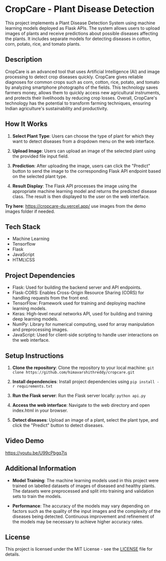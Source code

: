 # CropCare - Plant Disease Detection

This project implements a Plant Disease Detection System using machine learning models deployed as Flask APIs. The system allows users to upload images of plants and receive predictions about possible diseases affecting the plants. It includes separate models for detecting diseases in cotton, corn, potato, rice, and tomato plants.

## Description

CropCare is an advanced tool that uses Artificial Intelligence (AI) and image processing to detect crop diseases quickly. CropCare gives reliable diagnoses for common crops such as corn, cotton, rice, potato, and tomato by analyzing smartphone photographs of the fields. This technology saves farmers money, allows them to quickly access new agricultural instruments, and protects their livelihoods by reducing crop losses. Overall, CropCare's technology has the potential to transform farming techniques, ensuring Indian agriculture's sustainability and productivity.

## How It Works

1. **Select Plant Type**: Users can choose the type of plant for which they want to detect diseases from a dropdown menu on the web interface.

2. **Upload Image**: Users can upload an image of the selected plant using the provided file input field.

3. **Prediction**: After uploading the image, users can click the "Predict" button to send the image to the corresponding Flask API endpoint based on the selected plant type.

4. **Result Display**: The Flask API processes the image using the appropriate machine learning model and returns the predicted disease class. The result is then displayed to the user on the web interface.

**Try here**: https://cropcare-du.vercel.app/ use images from the demo images folder if needed.

## Tech Stack
 - Machine Learning
 - Tensorflow
 - Flask
 - JavaScript
 - HTML\CSS

## Project Dependencies

- Flask: Used for building the backend server and API endpoints.
- Flask-CORS: Enables Cross-Origin Resource Sharing (CORS) for handling requests from the front end.
- TensorFlow: Framework used for training and deploying machine learning models.
- Keras: High-level neural networks API, used for building and training deep learning models.
- NumPy: Library for numerical computing, used for array manipulation and preprocessing images.
- JavaScript: Used for client-side scripting to handle user interactions on the web interface.

## Setup Instructions

1. **Clone the repository**: Clone the repository to your local machine:
```git clone https://github.com/himavarshithreddy/cropcare.git```
2. **Install dependencies**: Install project dependencies using
```pip install -r requirements.txt```

3. **Run the Flask server**: Run the Flask server locally:
```python api.py```

4. **Access the web interface**: Navigate to the web directory and open index.html in your browser.

5. **Detect diseases**: Upload an image of a plant, select the plant type, and click the "Predict" button to detect diseases.

## Video Demo
https://youtu.be/U99cPbgq7js

## Additional Information

- **Model Training**: The machine learning models used in this project were trained on labelled datasets of images of diseased and healthy plants. The datasets were preprocessed and split into training and validation sets to train the models.

- **Performance**: The accuracy of the models may vary depending on factors such as the quality of the input images and the complexity of the diseases being detected. Continuous improvement and refinement of the models may be necessary to achieve higher accuracy rates.


## License

This project is licensed under the MIT License - see the [LICENSE](LICENSE) file for details.

